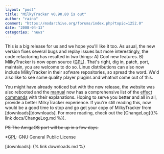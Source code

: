 ```yaml
---
layout: "post"
title: "MilkyTracker v0.90.80 is out"
author: "raina"
comment: "https://modarchive.org/forums/index.php?topic=1252.0"
date: "2008-04-13"
categories: "news"
---
```


This is a big release for us and we hope you'll like it too. As usual, the new
version fixes several bugs and replay issues but more interestingly, the code
refactoring has resulted in two things: A) Cool new features. B) MilkyTracker is
now open source ([GPL][gpl]). That's right, dig in, patch, port, maintain, you are
welcome to do so. Linux distributions can also now include MilkyTracker in their
sofware repositories, so spread the word. We'd also like to see some quality
player plugins and whatnot come out of this.

You might have already noticed but with the new release, the website was also
rebooted and the [manual](docs/MilkyTracker.html) now has a comprehensive list
of the [effect commands](docs/MilkyTracker.html#effects) with their
explanations. Hoping to serve you better and all in all, provide a better
MilkyTracker experience. If you're still reading this, now would be a good time
to stop and go get your copy of MilkyTracker from [downloads][downloads]. For
more reading, check out the [ChangeLog]({% link docs/ChangeLog.md %}).

~~PS The AmigaOS port will be up in a few days.~~

*[GPL]: GNU General Public License

[gpl]: http://en.wikipedia.org/wiki/GNU_General_Public_License
[downloads]: {% link downloads.md %}
